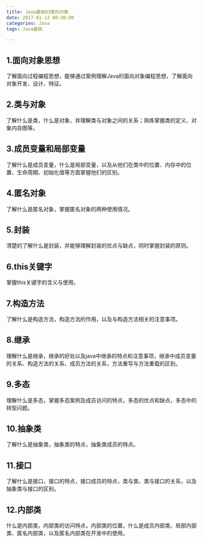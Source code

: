 ```yaml
---
title: Java基础03面向对象
date: 2017-01-12 08:30:00
categories: Java
tags: Java基础

---
```


## 1.面向对象思想

了解面向过程编程思想，能够通过案例理解Java的面向对象编程思想，了解面向对象开发、设计、特征。

## 2.类与对象

了解什么是类，什么是对象，并理解类与对象之间的关系；熟练掌握类的定义、对象内存图等。

## 3.成员变量和局部变量

了解什么是成员变量，什么是局部变量，以及从他们在类中的位置、内存中的位置、生命周期、初始化值等方面掌握他们的区别。

## 4.匿名对象

了解什么是匿名对象，掌握匿名对象的两种使用情况。

## 5.封装

清楚的了解什么是封装，并能够理解封装的优点与缺点，同时掌握封装的原则。

## 6.this关键字

掌握this关键字的含义与使用。

## 7.构造方法

了解什么是构造方法，构造方法的作用，以及与构造方法相关的注意事项。

## 8.继承

理解什么是继承，继承的好处以及java中继承的特点和注意事项，继承中成员变量的关系、构造方法的关系、成员方法的关系，方法重写与方法重载的区别。

## 9.多态

理解什么是多态，掌握多态案例及成员访问的特点，多态的优点和缺点，多态中的转型问题。

## 10.抽象类

了解什么是抽象类，抽象类的特点，抽象类成员的特点。

## 11.接口

了解什么是接口，接口的特点，接口成员的特点，类与类、类与接口的关系，以及抽象类与接口的区别。

## 12.内部类

什么是内部类，内部类的访问特点，内部类的位置，什么是成员内部类、局部内部类、匿名内部类，以及匿名内部类在开发中的使用。